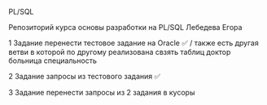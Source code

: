 PL/SQL

Репозиторий курса основы разработки на PL/SQL Лебедева Егора

1 Задание перенести тестовое задание на Oracle ✅ / также есть другая ветви в которой по другому реализована свзять таблиц доктор больница специальность 

2 Задание запросы из тестового задания ✅

3 Задание перенести запросы из 2 задания в кусоры